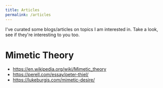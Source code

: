 ```yaml
---
title: Articles
permalink: /articles
---
```



I've curated some blogs/articles on topics I am interested in. Take a look, see if they're interesting to you too.

# Mimetic Theory

* https://en.wikipedia.org/wiki/Mimetic_theory
* https://perell.com/essay/peter-thiel/
* https://lukeburgis.com/mimetic-desire/